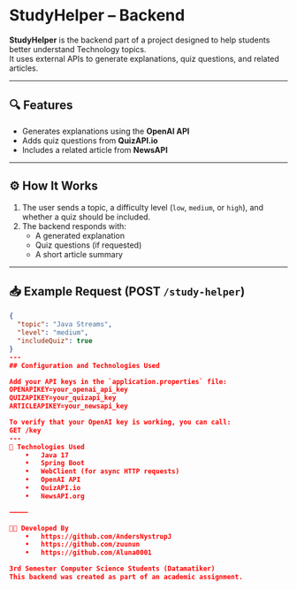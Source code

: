 # StudyHelper – Backend

**StudyHelper** is the backend part of a project designed to help students better understand Technology topics.  
It uses external APIs to generate explanations, quiz questions, and related articles.

---

## 🔍 Features

- Generates explanations using the **OpenAI API**
- Adds quiz questions from **QuizAPI.io** 
- Includes a related article from **NewsAPI**

---

## ⚙️ How It Works

1. The user sends a topic, a difficulty level (`low`, `medium`, or `high`), and whether a quiz should be included.
2. The backend responds with:
   - A generated explanation
   - Quiz questions (if requested)
   - A short article summary

---

## 📥 Example Request (POST `/study-helper`)

```json
{
  "topic": "Java Streams",
  "level": "medium",
  "includeQuiz": true
}
---
## Configuration and Technologies Used

Add your API keys in the `application.properties` file:
OPENAPIKEY=your_openai_api_key
QUIZAPIKEY=your_quizapi_key
ARTICLEAPIKEY=your_newsapi_key

To verify that your OpenAI key is working, you can call:
GET /key
---
🔨 Technologies Used
	•	Java 17
	•	Spring Boot
	•	WebClient (for async HTTP requests)
	•	OpenAI API
	•	QuizAPI.io
	•	NewsAPI.org

⸻

👩‍💻 Developed By
	•	https://github.com/AndersNystrupJ
	•	https://github.com/zuunun
	•	https://github.com/Aluna0001

3rd Semester Computer Science Students (Datamatiker)
This backend was created as part of an academic assignment.
